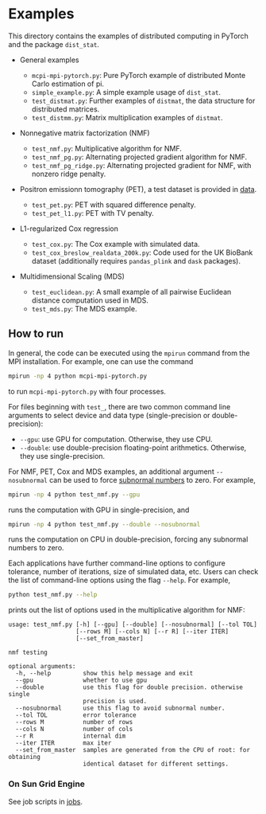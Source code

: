 # Examples
This directory contains the examples of distributed computing in PyTorch and the package `dist_stat`.

- General examples
    - `mcpi-mpi-pytorch.py`: Pure PyTorch example of distributed Monte Carlo estimation of pi. 
    - `simple_example.py`: A simple example usage of `dist_stat`.
    - `test_distmat.py`: Further examples of `distmat`, the data structure for distributed matrices.
    - `test_distmm.py`: Matrix multiplication examples of `distmat`. 

- Nonnegative matrix factorization (NMF)
    - `test_nmf.py`: Multiplicative algorithm for NMF.
    - `test_nmf_pg.py`: Alternating projected gradient algorithm for NMF.
    - `test_nmf_pg_ridge.py`: Alternating projected gradient for NMF, with nonzero ridge penalty.
- Positron emissionn tomography (PET), a test dataset is provided in [data](../data).
    - `test_pet.py`: PET with squared difference penalty.
    - `test_pet_l1.py`: PET with TV penalty.
- L1-regularized Cox regression
    - `test_cox.py`: The Cox example with simulated data.
    - `test_cox_breslow_realdata_200k.py`: Code used for the UK BioBank dataset (additionally requires `pandas_plink` and `dask` packages).
- Multidimensional Scaling (MDS)
    - `test_euclidean.py`: A small example of all pairwise Euclidean distance computation used in MDS.
    - `test_mds.py`: The MDS example.
    
## How to run
In general, the code can be executed using the `mpirun` command from the MPI installation. For example, one can use the command 
```sh
mpirun -np 4 python mcpi-mpi-pytorch.py
```
to run `mcpi-mpi-pytorch.py` with four processes. 

For files beginning with `test_`, there are two common command line arguments to select device and data type (single-precision or double-precision):

- `--gpu`: use GPU for computation. Otherwise, they use CPU.
- `--double`: use double-precision floating-point arithmetics. Otherwise, they use single-precision.

For NMF, PET, Cox and MDS examples, an additional argument `--nosubnormal` can be used to force [subnormal numbers](https://en.wikipedia.org/wiki/Denormal_number) to zero.
For example, 
```sh
mpirun -np 4 python test_nmf.py --gpu
```
runs the computation with GPU in single-precision, and 
```sh
mpirun -np 4 python test_nmf.py --double --nosubnormal
```
runs the computation on CPU in double-precision, forcing any subnormal numbers to zero. 

Each applications have further command-line options to configure tolerance, number of iterations, size of simulated data, etc. 
Users can check the list of command-line options using the flag `--help`. For example, 
```sh 
python test_nmf.py --help
```
prints out the list of options used in the multiplicative algorithm for NMF:
```
usage: test_nmf.py [-h] [--gpu] [--double] [--nosubnormal] [--tol TOL]
                   [--rows M] [--cols N] [--r R] [--iter ITER]
                   [--set_from_master]

nmf testing

optional arguments:
  -h, --help         show this help message and exit
  --gpu              whether to use gpu
  --double           use this flag for double precision. otherwise single
                     precision is used.
  --nosubnormal      use this flag to avoid subnormal number.
  --tol TOL          error tolerance
  --rows M           number of rows
  --cols N           number of cols
  --r R              internal dim
  --iter ITER        max iter
  --set_from_master  samples are generated from the CPU of root: for obtaining
                     identical dataset for different settings.
```

### On Sun Grid Engine
See job scripts in [jobs](../jobs).


